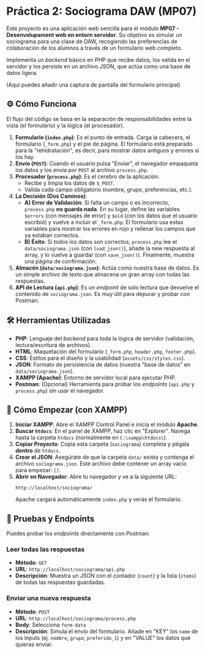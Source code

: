 # Práctica 2: Sociograma DAW (MP07)

Este proyecto es una aplicación web sencilla para el módulo **MP07 - Desenvolupament web en entorn servidor**. Su objetivo es simular un sociograma para una clase de DAW, recogiendo las preferencias de colaboración de los alumnos a través de un formulario web completo.

Implementa un *backend* básico en PHP que recibe datos, los valida en el servidor y los persiste en un archivo JSON, que actúa como una base de datos ligera.

(Aquí puedes añadir una captura de pantalla del formulario principal)

## ⚙️ Cómo Funciona

El flujo del código se basa en la separación de responsabilidades entre la vista (el formulario) y la lógica (el procesador).

1.  **Formulario (`index.php`)**: Es el punto de entrada. Carga la cabecera, el formulario (`_form.php`) y el pie de página. El formulario está preparado para la "rehidratación", es decir, para mostrar datos antiguos y errores si los hay.
2.  **Envío (`POST`)**: Cuando el usuario pulsa "Enviar", el navegador empaqueta los datos y los envía por `POST` al archivo `process.php`.
3.  **Procesador (`process.php`)**: Es el cerebro de la aplicación.
    * Recibe y limpia los datos de `$_POST`.
    * Valida cada campo obligatorio (nombre, grupo, preferencias, etc.).
4.  **La Decisión (Dos Caminos)**:
    * **A) Error de Validación**: Si falta un campo o es incorrecto, `process.php` **no guarda nada**. En su lugar, define las variables `$errors` (con mensajes de error) y `$old` (con los datos que el usuario escribió) y vuelve a incluir el `_form.php`. El formulario usa estas variables para mostrar los errores en rojo y rellenar los campos que ya estaban correctos.
    * **B) Éxito**: Si todos los datos son correctos, `process.php` lee el `data/sociograma.json` (con `load_json()`), añade la new respuesta al array, y lo vuelve a guardar (con `save_json()`). Finalmente, muestra una página de confirmación.
5.  **Almacén (`data/sociograma.json`)**: Actúa como nuestra base de datos. Es un simple archivo de texto que almacena un gran array con todas las respuestas.
6.  **API de Lectura (`api.php`)**: Es un *endpoint* de solo lectura que devuelve el contenido de `sociograma.json`. Es muy útil para depurar y probar con Postman.

## 🛠️ Herramientas Utilizadas

* **PHP**: Lenguaje del *backend* para toda la lógica de servidor (validación, lectura/escritura de archivos).
* **HTML**: Maquetación del formulario (`_form.php`, `header.php`, `footer.php`).
* **CSS**: Estilos para el diseño y la usabilidad (`assets/css/styles.css`).
* **JSON**: Formato de persistencia de datos (nuestra "base de datos" en `data/sociograma.json`).
* **XAMPP (Apache)**: Entorno de servidor local para ejecutar PHP.
* **Postman**: (Opcional) Herramienta para probar los *endpoints* (`api.php` y `process.php`) sin usar el navegador.

## 🚀 Cómo Empezar (con XAMPP)

1.  **Iniciar XAMPP**: Abre el XAMPP Control Panel e inicia el módulo **Apache**.
2.  **Buscar `htdocs`**: En el panel de XAMPP, haz clic en "Explorer". Navega hasta la carpeta `htdocs` (normalmente en `C:\xampp\htdocs\`).
3.  **Copiar Proyecto**: Copia esta carpeta (`sociograma`) completa y pégala **dentro** de `htdocs`.
4.  **Crear el JSON**: Asegúrate de que la carpeta `data/` exista y contenga el archivo `sociograma.json`. Este archivo debe contener un array vacío para empezar: `[]`.
5.  **Abrir en Navegador**: Abre tu navegador y ve a la siguiente URL:
    ```
    http://localhost/sociograma/
    ```
    Apache cargará automáticamente `index.php` y verás el formulario.

## 🧪 Pruebas y Endpoints

Puedes probar los *endpoints* directamente con Postman:

### Leer todas las respuestas

* **Método**: `GET`
* **URL**: `http://localhost/sociograma/api.php`
* **Descripción**: Muestra un JSON con el contador (`count`) y la lista (`items`) de todas las respuestas guardadas.

### Enviar una nueva respuesta

* **Método**: `POST`
* **URL**: `http://localhost/sociograma/process.php`
* **Body**: Selecciona `form-data`
* **Descripción**: Simula el envío del formulario. Añade en "KEY" los `name` de los inputs (ej. `nombre`, `grupo`, `preferido_1`) y en "VALUE" los datos que quieras enviar.

